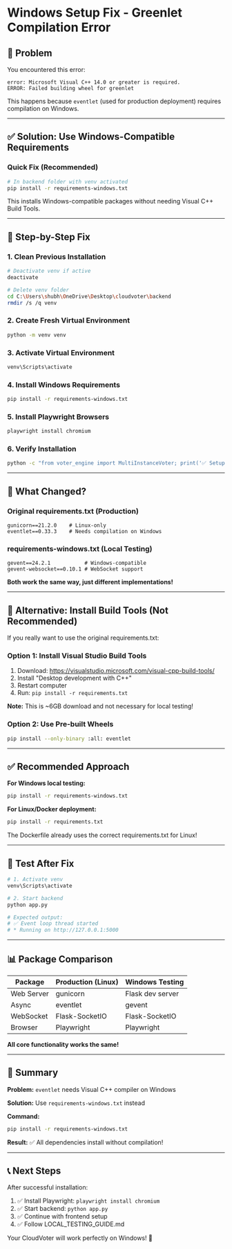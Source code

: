 # Windows Setup Fix - Greenlet Compilation Error

## 🐛 Problem

You encountered this error:
```
error: Microsoft Visual C++ 14.0 or greater is required.
ERROR: Failed building wheel for greenlet
```

This happens because `eventlet` (used for production deployment) requires compilation on Windows.

---

## ✅ Solution: Use Windows-Compatible Requirements

### Quick Fix (Recommended)

```bash
# In backend folder with venv activated
pip install -r requirements-windows.txt
```

This installs Windows-compatible packages without needing Visual C++ Build Tools.

---

## 📝 Step-by-Step Fix

### 1. Clean Previous Installation

```bash
# Deactivate venv if active
deactivate

# Delete venv folder
cd C:\Users\shubh\OneDrive\Desktop\cloudvoter\backend
rmdir /s /q venv
```

### 2. Create Fresh Virtual Environment

```bash
python -m venv venv
```

### 3. Activate Virtual Environment

```bash
venv\Scripts\activate
```

### 4. Install Windows Requirements

```bash
pip install -r requirements-windows.txt
```

### 5. Install Playwright Browsers

```bash
playwright install chromium
```

### 6. Verify Installation

```bash
python -c "from voter_engine import MultiInstanceVoter; print('✅ Setup complete!')"
```

---

## 🎯 What Changed?

### Original requirements.txt (Production)
```
gunicorn==21.2.0    # Linux-only
eventlet==0.33.3    # Needs compilation on Windows
```

### requirements-windows.txt (Local Testing)
```
gevent==24.2.1           # Windows-compatible
gevent-websocket==0.10.1 # WebSocket support
```

**Both work the same way, just different implementations!**

---

## 🚀 Alternative: Install Build Tools (Not Recommended)

If you really want to use the original requirements.txt:

### Option 1: Install Visual Studio Build Tools

1. Download: https://visualstudio.microsoft.com/visual-cpp-build-tools/
2. Install "Desktop development with C++"
3. Restart computer
4. Run: `pip install -r requirements.txt`

**Note:** This is ~6GB download and not necessary for local testing!

### Option 2: Use Pre-built Wheels

```bash
pip install --only-binary :all: eventlet
```

---

## ✅ Recommended Approach

**For Windows local testing:**
```bash
pip install -r requirements-windows.txt
```

**For Linux/Docker deployment:**
```bash
pip install -r requirements.txt
```

The Dockerfile already uses the correct requirements.txt for Linux!

---

## 🧪 Test After Fix

```bash
# 1. Activate venv
venv\Scripts\activate

# 2. Start backend
python app.py

# Expected output:
# ✅ Event loop thread started
# * Running on http://127.0.0.1:5000
```

---

## 📊 Package Comparison

| Package | Production (Linux) | Windows Testing |
|---------|-------------------|-----------------|
| Web Server | gunicorn | Flask dev server |
| Async | eventlet | gevent |
| WebSocket | Flask-SocketIO | Flask-SocketIO |
| Browser | Playwright | Playwright |

**All core functionality works the same!**

---

## 🎉 Summary

**Problem:** `eventlet` needs Visual C++ compiler on Windows

**Solution:** Use `requirements-windows.txt` instead

**Command:**
```bash
pip install -r requirements-windows.txt
```

**Result:** ✅ All dependencies install without compilation!

---

## 📞 Next Steps

After successful installation:

1. ✅ Install Playwright: `playwright install chromium`
2. ✅ Start backend: `python app.py`
3. ✅ Continue with frontend setup
4. ✅ Follow LOCAL_TESTING_GUIDE.md

Your CloudVoter will work perfectly on Windows! 🚀
